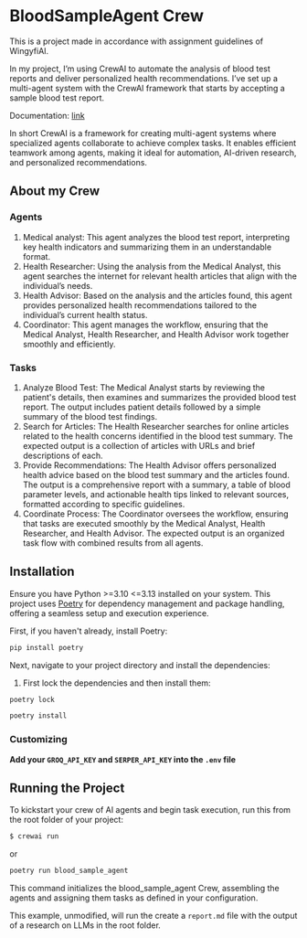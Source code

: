 # BloodSampleAgent Crew

This is a project made in accordance with assignment guidelines of WingyfiAI.

In my project, I’m using CrewAI to automate the analysis of blood test reports and deliver personalized health recommendations. I’ve set up a multi-agent system with the CrewAI framework that starts by accepting a sample blood test report.

Documentation: [link](https://docs.crewai.com/)

In short CrewAI is a framework for creating multi-agent systems where specialized agents collaborate to achieve complex tasks. It enables efficient teamwork among agents, making it ideal for automation, AI-driven research, and personalized recommendations.

## About my Crew

### Agents

1. Medical analyst: This agent analyzes the blood test report, interpreting key health indicators and summarizing them in an understandable format.
2. Health Researcher:
Using the analysis from the Medical Analyst, this agent searches the internet for relevant health articles that align with the individual’s needs.
3. Health Advisor:
Based on the analysis and the articles found, this agent provides personalized health recommendations tailored to the individual’s current health status.
4. Coordinator:
This agent manages the workflow, ensuring that the Medical Analyst, Health Researcher, and Health Advisor work together smoothly and efficiently.

### Tasks
1. Analyze Blood Test:
The Medical Analyst starts by reviewing the patient's details, then examines and summarizes the provided blood test report. The output includes patient details followed by a simple summary of the blood test findings.
2. Search for Articles:
The Health Researcher searches for online articles related to the health concerns identified in the blood test summary. The expected output is a collection of articles with URLs and brief descriptions of each.
3. Provide Recommendations:
The Health Advisor offers personalized health advice based on the blood test summary and the articles found. The output is a comprehensive report with a summary, a table of blood parameter levels, and actionable health tips linked to relevant sources, formatted according to specific guidelines.
4. Coordinate Process:
The Coordinator oversees the workflow, ensuring that tasks are executed smoothly by the Medical Analyst, Health Researcher, and Health Advisor. The expected output is an organized task flow with combined results from all agents.

## Installation

Ensure you have Python >=3.10 <=3.13 installed on your system. This project uses [Poetry](https://python-poetry.org/) for dependency management and package handling, offering a seamless setup and execution experience.

First, if you haven't already, install Poetry:

```bash
pip install poetry
```

Next, navigate to your project directory and install the dependencies:

1. First lock the dependencies and then install them:
```bash
poetry lock
```
```bash
poetry install
```
### Customizing

**Add your `GROQ_API_KEY` and `SERPER_API_KEY` into the `.env` file**


## Running the Project

To kickstart your crew of AI agents and begin task execution, run this from the root folder of your project:

```bash
$ crewai run
```
or
```bash
poetry run blood_sample_agent
```

This command initializes the blood_sample_agent Crew, assembling the agents and assigning them tasks as defined in your configuration.

This example, unmodified, will run the create a `report.md` file with the output of a research on LLMs in the root folder.
